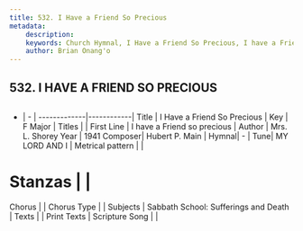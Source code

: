 ```yaml
---
title: 532. I Have a Friend So Precious
metadata:
    description: 
    keywords: Church Hymnal, I Have a Friend So Precious, I have a Friend so precious, 
    author: Brian Onang'o
---
```



## 532. I HAVE A FRIEND SO PRECIOUS

```txt

```

- |   -  |
-------------|------------|
Title | I Have a Friend So Precious |
Key | F Major |
Titles |  |
First Line | I have a Friend so precious |
Author | Mrs. L. Shorey
Year | 1941
Composer| Hubert P. Main |
Hymnal|  - |
Tune| MY LORD AND I |
Metrical pattern | |
# Stanzas |  |
Chorus |  |
Chorus Type |  |
Subjects | Sabbath School: Sufferings and Death |
Texts |  |
Print Texts | 
Scripture Song |  |
  
